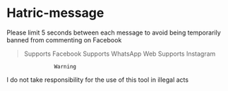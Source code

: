# Hatric-message


Please limit 5 seconds between each message to avoid being temporarily banned from commenting on Facebook

> Supports Facebook
> Supports WhatsApp Web
> Supports Instagram

                   Warning
  I do not take responsibility for the use of          this tool in illegal acts

